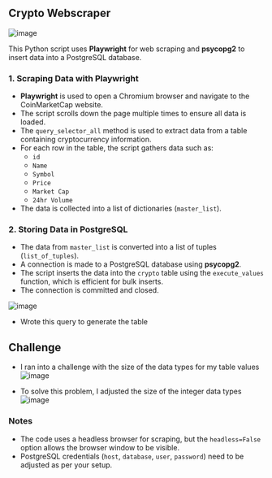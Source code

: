 ## Crypto Webscraper

![image](https://github.com/user-attachments/assets/cf396365-5743-4835-b395-da07bedefab4)

This Python script uses **Playwright** for web scraping and **psycopg2** to insert data into a PostgreSQL database.

### 1. Scraping Data with Playwright
- **Playwright** is used to open a Chromium browser and navigate to the CoinMarketCap website.
- The script scrolls down the page multiple times to ensure all data is loaded.
- The `query_selector_all` method is used to extract data from a table containing cryptocurrency information.
- For each row in the table, the script gathers data such as:
  - `id`
  - `Name`
  - `Symbol`
  - `Price`
  - `Market Cap`
  - `24hr Volume`
- The data is collected into a list of dictionaries (`master_list`).

### 2. Storing Data in PostgreSQL
- The data from `master_list` is converted into a list of tuples (`list_of_tuples`).
- A connection is made to a PostgreSQL database using **psycopg2**.
- The script inserts the data into the `crypto` table using the `execute_values` function, which is efficient for bulk inserts.
- The connection is committed and closed.

![image](https://github.com/user-attachments/assets/ab6d4d5c-a956-4ae6-97d8-864076ee990c)
- Wrote this query to generate the table


## Challenge
- I ran into a challenge with the size of the data types for my table values
![image](https://github.com/user-attachments/assets/a90ea95a-5da3-4236-bf20-d9c362ea9f54)

- To solve this problem, I adjusted the size of the integer data types
![image](https://github.com/user-attachments/assets/943f139e-95b3-4187-9d2c-3025511d7992)

  



### Notes
- The code uses a headless browser for scraping, but the `headless=False` option allows the browser window to be visible.
- PostgreSQL credentials (`host`, `database`, `user`, `password`) need to be adjusted as per your setup.
